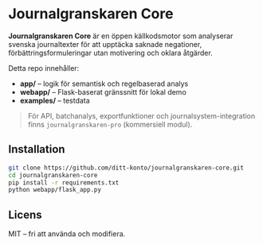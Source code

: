 # Journalgranskaren Core

**Journalgranskaren Core** är en öppen källkodsmotor som analyserar svenska journaltexter
för att upptäcka saknade negationer, förbättringsformuleringar utan motivering och oklara åtgärder.

Detta repo innehåller:
* **app/** – logik för semantisk och regelbaserad analys
* **webapp/** – Flask-baserat gränssnitt för lokal demo
* **examples/** – testdata

> För API, batchanalys, exportfunktioner och journalsystem-integration finns `journalgranskaren-pro` (kommersiell modul).

## Installation

```bash
git clone https://github.com/ditt-konto/journalgranskaren-core.git
cd journalgranskaren-core
pip install -r requirements.txt
python webapp/flask_app.py
```

## Licens

MIT – fri att använda och modifiera.
